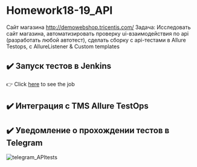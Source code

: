 # Homework18-19_API
Сайт магазина http://demowebshop.tricentis.com/
Задача: Исследовать сайт магазина, автоматизировать проверку ui-взаимодействия по api (разработать любой автотест), сделать сборку с api-тестами в Allure Testops, 
с AllureListener & Custom templates

## :heavy_check_mark: Запуск тестов в Jenkins

:point_right: Click [here](https://jenkins.autotests.cloud/job/09-Lesya_Belova-HW19-API/) to see the job


## :heavy_check_mark: Интеграция с TMS Allure TestOps


## :heavy_check_mark: Уведомление о прохождении тестов в Telegram

![telegram_APItests](https://user-images.githubusercontent.com/93153268/153806189-55ecd910-cc83-4626-8f4d-c84e3dc0736e.jpg)
